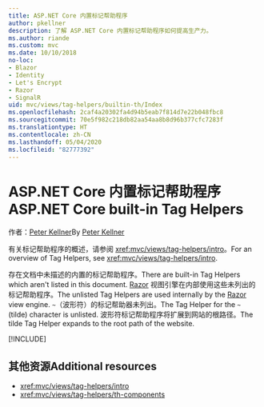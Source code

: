 ```yaml
---
title: ASP.NET Core 内置标记帮助程序
author: pkellner
description: 了解 ASP.NET Core 内置标记帮助程序如何提高生产力。
ms.author: riande
ms.custom: mvc
ms.date: 10/10/2018
no-loc:
- Blazor
- Identity
- Let's Encrypt
- Razor
- SignalR
uid: mvc/views/tag-helpers/builtin-th/Index
ms.openlocfilehash: 2caf4a20302fa4d94b5eab7f814d7e22b048fbc8
ms.sourcegitcommit: 70e5f982c218db82aa54aa8b8d96b377cfc7283f
ms.translationtype: HT
ms.contentlocale: zh-CN
ms.lasthandoff: 05/04/2020
ms.locfileid: "82777392"
---
```

# <a name="aspnet-core-built-in-tag-helpers"></a><span data-ttu-id="d6f15-103">ASP.NET Core 内置标记帮助程序</span><span class="sxs-lookup"><span data-stu-id="d6f15-103">ASP.NET Core built-in Tag Helpers</span></span>

<span data-ttu-id="d6f15-104">作者：[Peter Kellner](https://peterkellner.net)</span><span class="sxs-lookup"><span data-stu-id="d6f15-104">By [Peter Kellner](https://peterkellner.net)</span></span>

<span data-ttu-id="d6f15-105">有关标记帮助程序的概述，请参阅 <xref:mvc/views/tag-helpers/intro>。</span><span class="sxs-lookup"><span data-stu-id="d6f15-105">For an overview of Tag Helpers, see <xref:mvc/views/tag-helpers/intro>.</span></span>

<span data-ttu-id="d6f15-106">存在文档中未描述的内置的标记帮助程序。</span><span class="sxs-lookup"><span data-stu-id="d6f15-106">There are built-in Tag Helpers which aren't listed in this document.</span></span> <span data-ttu-id="d6f15-107">[Razor](xref:mvc/views/razor) 视图引擎在内部使用这些未列出的标记帮助程序。</span><span class="sxs-lookup"><span data-stu-id="d6f15-107">The unlisted Tag Helpers are used internally by the [Razor](xref:mvc/views/razor) view engine.</span></span> <span data-ttu-id="d6f15-108">`~`（波形符）的标记帮助器未列出。</span><span class="sxs-lookup"><span data-stu-id="d6f15-108">The Tag Helper for the `~` (tilde) character is unlisted.</span></span> <span data-ttu-id="d6f15-109">波形符标记帮助程序将扩展到网站的根路径。</span><span class="sxs-lookup"><span data-stu-id="d6f15-109">The tilde Tag Helper expands to the root path of the website.</span></span>

[!INCLUDE[](~/includes/built-in-TH.md)]

## <a name="additional-resources"></a><span data-ttu-id="d6f15-110">其他资源</span><span class="sxs-lookup"><span data-stu-id="d6f15-110">Additional resources</span></span>

* <xref:mvc/views/tag-helpers/intro>
* <xref:mvc/views/tag-helpers/th-components>
